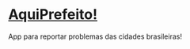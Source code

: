 # [AquiPrefeito!](http://aquiprefeito.com.br)

App para reportar problemas das cidades brasileiras!
